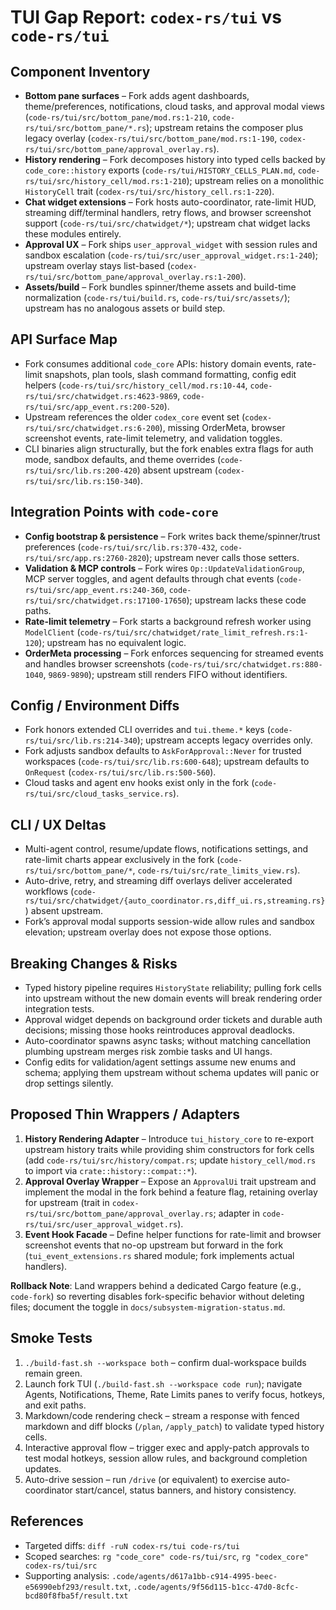 # TUI Gap Report: `codex-rs/tui` vs `code-rs/tui`

## Component Inventory
- **Bottom pane surfaces** – Fork adds agent dashboards, theme/preferences, notifications, cloud tasks, and approval modal views (`code-rs/tui/src/bottom_pane/mod.rs:1-210`, `code-rs/tui/src/bottom_pane/*.rs`); upstream retains the composer plus legacy overlay (`codex-rs/tui/src/bottom_pane/mod.rs:1-190`, `codex-rs/tui/src/bottom_pane/approval_overlay.rs`).
- **History rendering** – Fork decomposes history into typed cells backed by `code_core::history` exports (`code-rs/tui/HISTORY_CELLS_PLAN.md`, `code-rs/tui/src/history_cell/mod.rs:1-210`); upstream relies on a monolithic `HistoryCell` trait (`codex-rs/tui/src/history_cell.rs:1-220`).
- **Chat widget extensions** – Fork hosts auto-coordinator, rate-limit HUD, streaming diff/terminal handlers, retry flows, and browser screenshot support (`code-rs/tui/src/chatwidget/*`); upstream chat widget lacks these modules entirely.
- **Approval UX** – Fork ships `user_approval_widget` with session rules and sandbox escalation (`code-rs/tui/src/user_approval_widget.rs:1-240`); upstream overlay stays list-based (`codex-rs/tui/src/bottom_pane/approval_overlay.rs:1-200`).
- **Assets/build** – Fork bundles spinner/theme assets and build-time normalization (`code-rs/tui/build.rs`, `code-rs/tui/src/assets/`); upstream has no analogous assets or build step.

## API Surface Map
- Fork consumes additional `code_core` APIs: history domain events, rate-limit snapshots, plan tools, slash command formatting, config edit helpers (`code-rs/tui/src/history_cell/mod.rs:10-44`, `code-rs/tui/src/chatwidget.rs:4623-9869`, `code-rs/tui/src/app_event.rs:200-520`).
- Upstream references the older `codex_core` event set (`codex-rs/tui/src/chatwidget.rs:6-200`), missing OrderMeta, browser screenshot events, rate-limit telemetry, and validation toggles.
- CLI binaries align structurally, but the fork enables extra flags for auth mode, sandbox defaults, and theme overrides (`code-rs/tui/src/lib.rs:200-420`) absent upstream (`codex-rs/tui/src/lib.rs:150-340`).

## Integration Points with `code-core`
- **Config bootstrap & persistence** – Fork writes back theme/spinner/trust preferences (`code-rs/tui/src/lib.rs:370-432`, `code-rs/tui/src/app.rs:2760-2820`); upstream never calls those setters.
- **Validation & MCP controls** – Fork wires `Op::UpdateValidationGroup`, MCP server toggles, and agent defaults through chat events (`code-rs/tui/src/app_event.rs:240-360`, `code-rs/tui/src/chatwidget.rs:17100-17650`); upstream lacks these code paths.
- **Rate-limit telemetry** – Fork starts a background refresh worker using `ModelClient` (`code-rs/tui/src/chatwidget/rate_limit_refresh.rs:1-120`); upstream has no equivalent logic.
- **OrderMeta processing** – Fork enforces sequencing for streamed events and handles browser screenshots (`code-rs/tui/src/chatwidget.rs:880-1040`, `9869-9890`); upstream still renders FIFO without identifiers.

## Config / Environment Diffs
- Fork honors extended CLI overrides and `tui.theme.*` keys (`code-rs/tui/src/lib.rs:214-340`); upstream accepts legacy overrides only.
- Fork adjusts sandbox defaults to `AskForApproval::Never` for trusted workspaces (`code-rs/tui/src/lib.rs:600-648`); upstream defaults to `OnRequest` (`codex-rs/tui/src/lib.rs:500-560`).
- Cloud tasks and agent env hooks exist only in the fork (`code-rs/tui/src/cloud_tasks_service.rs`).

## CLI / UX Deltas
- Multi-agent control, resume/update flows, notifications settings, and rate-limit charts appear exclusively in the fork (`code-rs/tui/src/bottom_pane/*`, `code-rs/tui/src/rate_limits_view.rs`).
- Auto-drive, retry, and streaming diff overlays deliver accelerated workflows (`code-rs/tui/src/chatwidget/{auto_coordinator.rs,diff_ui.rs,streaming.rs}`) absent upstream.
- Fork’s approval modal supports session-wide allow rules and sandbox elevation; upstream overlay does not expose those options.

## Breaking Changes & Risks
- Typed history pipeline requires `HistoryState` reliability; pulling fork cells into upstream without the new domain events will break rendering order integration tests.
- Approval widget depends on background order tickets and durable auth decisions; missing those hooks reintroduces approval deadlocks.
- Auto-coordinator spawns async tasks; without matching cancellation plumbing upstream merges risk zombie tasks and UI hangs.
- Config edits for validation/agent settings assume new enums and schema; applying them upstream without schema updates will panic or drop settings silently.

## Proposed Thin Wrappers / Adapters
1. **History Rendering Adapter** – Introduce `tui_history_core` to re-export upstream history traits while providing shim constructors for fork cells (add `code-rs/tui/src/history/compat.rs`; update `history_cell/mod.rs` to import via `crate::history::compat::*`).
2. **Approval Overlay Wrapper** – Expose an `ApprovalUi` trait upstream and implement the modal in the fork behind a feature flag, retaining overlay for upstream (trait in `codex-rs/tui/src/bottom_pane/approval_overlay.rs`; adapter in `code-rs/tui/src/user_approval_widget.rs`).
3. **Event Hook Facade** – Define helper functions for rate-limit and browser screenshot events that no-op upstream but forward in the fork (`tui_event_extensions.rs` shared module; fork implements actual handlers).

**Rollback Note**: Land wrappers behind a dedicated Cargo feature (e.g., `code-fork`) so reverting disables fork-specific behavior without deleting files; document the toggle in `docs/subsystem-migration-status.md`.

## Smoke Tests
1. `./build-fast.sh --workspace both` – confirm dual-workspace builds remain green.
2. Launch fork TUI (`./build-fast.sh --workspace code run`); navigate Agents, Notifications, Theme, Rate Limits panes to verify focus, hotkeys, and exit paths.
3. Markdown/code rendering check – stream a response with fenced markdown and diff blocks (`/plan`, `/apply_patch`) to validate typed history cells.
4. Interactive approval flow – trigger exec and apply-patch approvals to test modal hotkeys, session allow rules, and background completion updates.
5. Auto-drive session – run `/drive` (or equivalent) to exercise auto-coordinator start/cancel, status banners, and history consistency.

## References
- Targeted diffs: `diff -ruN codex-rs/tui code-rs/tui`
- Scoped searches: `rg "code_core" code-rs/tui/src`, `rg "codex_core" codex-rs/tui/src`
- Supporting analysis: `.code/agents/d617a1bb-c914-4995-beec-e56990ebf293/result.txt`, `.code/agents/9f56d115-b1cc-47d0-8cfc-bcd80f8fba5f/result.txt`
